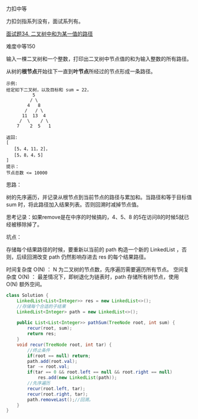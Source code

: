 力扣中等

力扣剑指系列没有，面试系列有。

[面试题34. 二叉树中和为某一值的路径](https://leetcode-cn.com/problems/er-cha-shu-zhong-he-wei-mou-yi-zhi-de-lu-jing-lcof/)



难度中等150




输入一棵二叉树和一个整数，打印出二叉树中节点值的和为输入整数的所有路径。

从树的**根节点**开始往下一直到**叶节点**所经过的节点形成一条路径。

 

    示例:
    给定如下二叉树，以及目标和 sum = 22，
    		  5
             / \
            4   8
           /   / \
          11  13  4
         /  \    / \
        7    2  5   1
        
    返回:
    [
       [5，4，11，2]，
       [5，8，4，5]
    ]
    提示：
    节点总数 <= 10000


思路：

树的先序遍历，并记录从根节点到当前节点的路径与累加和。当路径和等于目标值 sum 时，将此路径加入结果列表。否则回溯时减掉节点值。



思考记录：如果remove是在中序的时候搞的，4、5、8 的5在访问8的时候5就已经被移除掉了。



坑点：

存储每个结果路径的时候，要重新以当前的 path 构造一个新的 LinkedList ，否则，后续回溯改变 path 仍然影响存进去 res 的每个结果路径。



时间复杂度 O(N) ： N 为二叉树的节点数，先序遍历需要遍历所有节点。
空间复杂度 O(N) ： 最差情况下，即树退化为链表时，path 存储所有树节点，使用 O(N) 额外空间。

````java
class Solution {
    LinkedList<List<Integer>> res = new LinkedList<>();
    //存储每个合适的子结果
    LinkedList<Integer> path = new LinkedList<>(); 
    
    public List<List<Integer>> pathSum(TreeNode root, int sum) {
        recur(root, sum);
        return res;
    }
    void recur(TreeNode root, int tar) {
        //终止条件
        if(root == null) return;
        path.add(root.val);
        tar -= root.val;
        if(tar == 0 && root.left == null && root.right == null)
            res.add(new LinkedList(path));
        //先序遍历
        recur(root.left, tar);
        recur(root.right, tar);
        path.removeLast();//回溯。
    }
}
````

